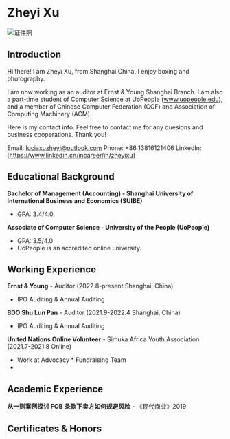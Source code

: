 # Zheyi Xu

![证件照](/zhengjianzhao.jpg)

## Introduction

Hi there! I am Zheyi Xu, from Shanghai China. I enjoy boxing and photography. 

I am now working as an auditor at Ernst & Young Shanghai Branch. I am also a part-time student of Computer Science at UoPeople (www.uopeople.edu), and a member of Chinese Computer Federation (CCF) and Association of Computing Machinery (ACM). 

Here is my contact info. Feel free to contact me for any quesions and business cooperations. Thank you!

Email: luciaxuzheyi@outlook.com
Phone: +86 13816121406
LinkedIn: [https://www.linkedin.cn/incareer/in/zheyixu]

## Educational Background
**Bachelor of Management (Accounting) - Shanghai University of International Business and Economics (SUIBE)**
- GPA: 3.4/4.0

**Associate of Computer Science - University of the People (UoPeople)**
- GPA: 3.5/4.0
- UoPeople is an accredited online university.

## Working Experience
**Ernst & Young** - Auditor (2022.8-present Shanghai, China)
- IPO Auditing & Annual Auditing

**BDO Shu Lun Pan** - Auditor (2021.9-2022.4 Shanghai, China)
- IPO Auditing & Annual Auditing

**United Nations Online Volunteer** - Simuka Africa Youth Association (2021.7-2021.8 Online)
- Work at Advocacy * Fundraising Team
- 

## Academic Experience
**从一则案例探讨 FOB 条款下卖方如何规避风险** - 《现代商业》2019

## Certificates & Honors





